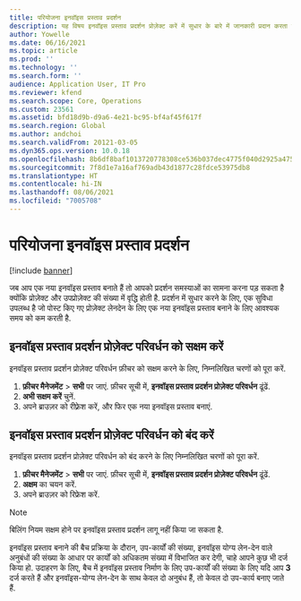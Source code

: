 ```yaml
---
title: परियोजना इनवॉइस प्रस्ताव प्रदर्शन
description: यह विषय इनवॉइस प्रस्ताव प्रदर्शन प्रोज़ेक्ट करें में सुधार के बारे में जानकारी प्रदान करता है.
author: Yowelle
ms.date: 06/16/2021
ms.topic: article
ms.prod: ''
ms.technology: ''
ms.search.form: ''
audience: Application User, IT Pro
ms.reviewer: kfend
ms.search.scope: Core, Operations
ms.custom: 23561
ms.assetid: bfd18d9b-d9a6-4e21-bc95-bf4af45f617f
ms.search.region: Global
ms.author: andchoi
ms.search.validFrom: 20121-03-05
ms.dyn365.ops.version: 10.0.18
ms.openlocfilehash: 8b6df8baf1013720778308ce536b037dec4775f040d2925a47508fb373900f81
ms.sourcegitcommit: 7f8d1e7a16af769adb43d1877c28fdce53975db8
ms.translationtype: HT
ms.contentlocale: hi-IN
ms.lasthandoff: 08/06/2021
ms.locfileid: "7005708"
---
```

# <a name="project-invoice-proposal-performance"></a>परियोजना इनवॉइस प्रस्ताव प्रदर्शन

[!include [banner](../includes/banner.md)]

जब आप एक नया इनवॉइस प्रस्ताव बनाते हैं तो आपको प्रदर्शन समस्याओं का सामना करना पड़ सकता है क्योंकि प्रोज़ेक्ट और उपप्रोज़ेक्ट की संख्या में वृद्धि होती है. प्रदर्शन में सुधार करने के लिए, एक सुविधा उपलब्ध है जो पोस्ट किए गए प्रोज़ेक्ट लेनदेन के लिए एक नया इनवॉइस प्रस्ताव बनाने के लिए आवश्यक समय को कम करती है.

## <a name="enable-project-invoice-proposal-performance-enhancement"></a>इनवॉइस प्रस्ताव प्रदर्शन प्रोज़ेक्ट परिवर्धन को सक्षम करें
इनवॉइस प्रस्ताव प्रदर्शन प्रोज़ेक्ट परिवर्धन फ़ीचर को सक्षम करने के लिए, निम्नलिखित चरणों को पूरा करें.

1.  **फ़ीचर मैनेजमेंट** > **सभी** पर जाएं. फ़ीचर सूची में, **इनवॉइस प्रस्ताव प्रदर्शन प्रोज़ेक्ट परिवर्धन** ढूंढें.
2.  **अभी सक्षम करें** चुनें.
3.  अपने ब्राउज़र को रीफ़्रेश करें, और फिर एक नया इनवॉइस प्रस्ताव बनाएं.

## <a name="turn-off-project-invoice-proposal-performance-enhancement"></a>इनवॉइस प्रस्ताव प्रदर्शन प्रोज़ेक्ट परिवर्धन को बंद करें
इनवॉइस प्रस्ताव प्रदर्शन प्रोज़ेक्ट परिवर्धन को बंद करने के लिए निम्नलिखित चरणों को पूरा करें.

1.  **फ़ीचर मैनेजमेंट** > **सभी** पर जाएं. फ़ीचर सूची में, **इनवॉइस प्रस्ताव प्रदर्शन प्रोज़ेक्ट परिवर्धन** ढूंढें.
2.  **अक्षम** का चयन करें.
3.  अपने ब्राउज़र को रिफ्रेश करें.

> [!NOTE]
> बिलिंग नियम सक्षम होने पर इनवॉइस प्रस्ताव प्रदर्शन लागू नहीं किया जा सकता है.
> 
> इनवॉइस प्रस्ताव बनाने की बैच प्रक्रिया के दौरान, उप-कार्यों की संख्या, इनवॉइस योग्य लेन-देन वाले अनुबंधों की संख्या के आधार पर कार्यों को अधिकतम संख्या में विभाजित कर देगी, चाहे आपने कुछ भी दर्ज किया हो. उदाहरण के लिए, बैच में इनवॉइस प्रस्ताव निर्माण के लिए उप-कार्यों की संख्या के लिए यदि आप **3** दर्ज करते हैं और इनवॉइस-योग्य लेन-देन के साथ केवल दो अनुबंध हैं, तो केवल दो उप-कार्य बनाए जाते हैं.
